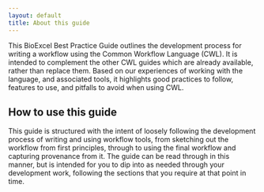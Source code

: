 ```yaml
---
layout: default
title: About this guide
---
```


This BioExcel Best Practice Guide outlines the development process for writing a workflow using the Common Workflow Language (CWL). It is intended to complement the other CWL guides which are already available, rather than replace them. Based on our experiences of working with the language, and associated tools, it highlights good practices to follow, features to use, and pitfalls to avoid when using CWL.

## How to use this guide

This guide is structured with the intent of loosely following the development process of writing and using workflow tools, from sketching out the workflow from first principles, through to using the final workflow and capturing provenance from it. The guide can be read through in this manner, but is intended for you to dip into as needed through your development work, following the sections that you require at that point in time.
